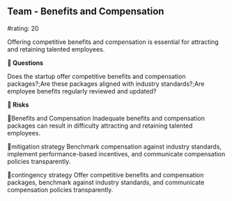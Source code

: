 

## Team - Benefits and Compensation

#rating: 20


Offering competitive benefits and compensation is essential for attracting and retaining talented employees.

**💭 Questions**

Does the startup offer competitive benefits and compensation packages?;Are these packages aligned with industry standards?;Are employee benefits regularly reviewed and updated?

**🚨 Risks**

🚨Benefits and Compensation
Inadequate benefits and compensation packages can result in difficulty attracting and retaining talented employees.

🚨mitigation strategy
Benchmark compensation against industry standards, implement performance-based incentives, and communicate compensation policies transparently.

🚨contingency strategy
Offer competitive benefits and compensation packages, benchmark against industry standards, and communicate compensation policies transparently.




